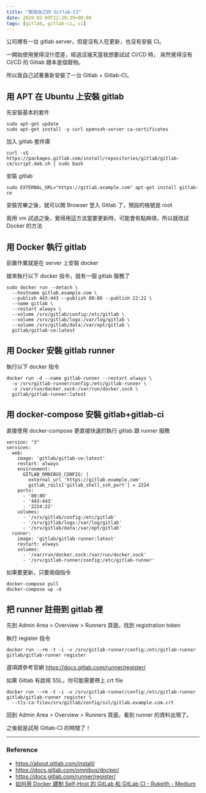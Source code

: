 ```yaml
---
title: "架設自己的 Gitlab-CI"
date: 2020-02-09T22:29:39+08:00
tags: [gitlab, gitlab-ci, ci]
---
```


公司裡有一台 gitlab server，但是沒有人在更新，也沒有安裝 CI。

一開始使用覺得沒什麼差，經過沒幾天當我想要試試 CI/CD 時，
突然覺得沒有 CI/CD 的 Gitlab 跟本是個廢物。

所以我自己試著重新安裝了一台 Gitlab + Gitlab-CI。


## 用 APT 在 Ubuntu 上安裝 gitlab

先安裝基本的套件

```
sudo apt-get update
sudo apt-get install -y curl openssh-server ca-certificates
```

加入 gitlab 套件庫

```
curl -sS https://packages.gitlab.com/install/repositories/gitlab/gitlab-ce/script.deb.sh | sudo bash
```

安裝 gitlab

```
sudo EXTERNAL_URL="https://gitlab.example.com" apt-get install gitlab-ce

```

安裝完畢之後，就可以開 Browser 登入 Gitlab 了，預設的帳號是 root

我用 vm 試過之後，覺得用這方法當要更新時，可能會有點麻煩，所以就改試 Docker 的方法

## 用 Docker 執行 gitlab

前置作業就是在 server 上安裝 docker

接來執行以下 docker 指令，就有一個 gitlab 服務了
```
sudo docker run --detach \
  --hostname gitlab.example.com \
  --publish 443:443 --publish 80:80 --publish 22:22 \
  --name gitlab \
  --restart always \
  --volume /srv/gitlab/config:/etc/gitlab \
  --volume /srv/gitlab/logs:/var/log/gitlab \
  --volume /srv/gitlab/data:/var/opt/gitlab \
  gitlab/gitlab-ce:latest
```

## 用 Docker 安裝 gitlab runner

執行以下 docker 指令
```
docker run -d --name gitlab-runner --restart always \
  -v /srv/gitlab-runner/config:/etc/gitlab-runner \
  -v /var/run/docker.sock:/var/run/docker.sock \
  gitlab/gitlab-runner:latest
```

## 用 docker-compose 安裝 gitlab+gitlab-ci

直接使用 docker-compose 更直接快速的執行 gitlab 跟 runner 服務

```
version: "3"
services:
  web:
    image: 'gitlab/gitlab-ce:latest'
    restart: always
    environment:
      GITLAB_OMNIBUS_CONFIG: |
        external_url 'https://gitlab.example.com'
        gitlab_rails['gitlab_shell_ssh_port'] = 2224
    ports:
      - '80:80'
      - '443:443'
      - '2224:22'
    volumes:
      - '/srv/gitlab/config:/etc/gitlab'
      - '/srv/gitlab/logs:/var/log/gitlab'
      - '/srv/gitlab/data:/var/opt/gitlab'
  runner:
    image: 'gitlab/gitlab-runner:latest'
    restart: always
    volumes:
      - '/var/run/docker.sock:/var/run/docker.sock'
      - '/srv/gitlab-runner/config:/etc/gitlab-runner'
```

如果要更新，只要兩個指令

```
docker-compose pull
docker-compose up -d
```

## 把 runner 註冊到 gitlab 裡

先到 Admin Area > Overview > Runners 頁面，找到 registration token

執行 register 指令
```
docker run --rm -t -i -v /srv/gitlab-runner/config:/etc/gitlab-runner gitlab/gitlab-runner register
```

選項請參考官網 https://docs.gitlab.com/runner/register/

如果 Gitlab 有啟用 SSL，你可能需要帶上 crt file
```
docker run --rm -t -i -v /srv/gitlab-runner/config:/etc/gitlab-runner gitlab/gitlab-runner register \
  --tls-ca-file=/srv/gitlab/config/ssl/gitlab.example.com.crt
```

回到 Admin Area > Overview > Runners 頁面，看到 runner 的資料出現了。

之後就是試用 Gitlab-CI 的時間了！

---

### Reference

- https://about.gitlab.com/install/
- https://docs.gitlab.com/omnibus/docker/
- https://docs.gitlab.com/runner/register/
- [如何用 Docker 建制 Self-Host 的 GitLab 和 GitLab CI - Rukeith - Medium](https://medium.com/@rukeith/%E5%A6%82%E4%BD%95%E7%94%A8-docker-%E5%BB%BA%E5%88%B6-self-host-%E7%9A%84-gitlab-%E5%92%8C-gitlab-ci-5f70a74a26a5)
